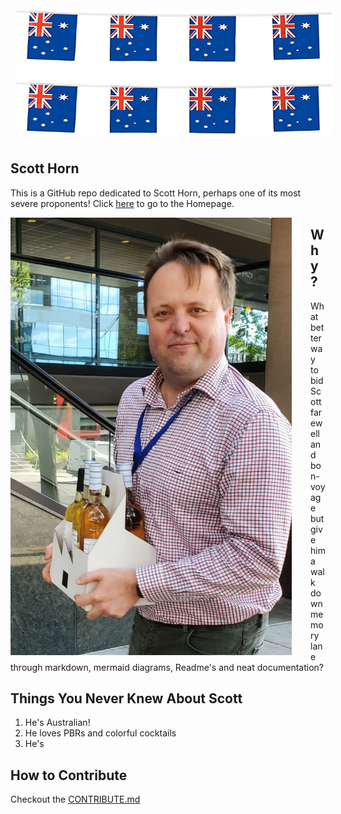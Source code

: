 <img src="/images/aussie.jpg" alt="A Flag" style="float:center; margin:10px;" width="100%" height="200"/>

## Scott Horn

This is a GitHub repo dedicated to Scott Horn, perhaps one of its most severe proponents!
Click [here](https://srutsam.github.io/scott-horn) to go to the Homepage.

<img src="/images/scott-with-rose.jpg" alt="Scott With Rose" style="float:left; margin-right:30px;" width="450" height="700"/>

## Why?
What better way to bid Scott farewell and bon-voyage but give him a walk down memory lane through markdown, mermaid diagrams, Readme's and neat documentation?

## Things You Never Knew About Scott
1. He's Australian!
2. He loves PBRs and colorful cocktails
3. He's

## How to Contribute
Checkout the [CONTRIBUTE.md](/CONTRIBUTE.md)
